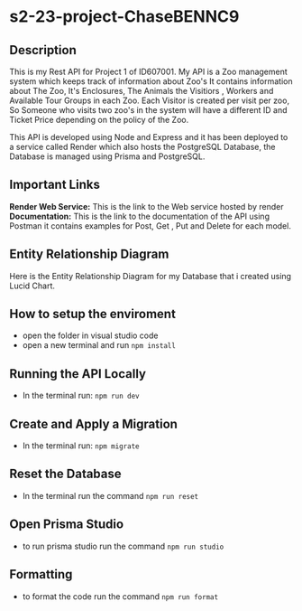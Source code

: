 # s2-23-project-ChaseBENNC9

## Description 
This is my Rest API for Project 1 of ID607001. My API is a Zoo management system which keeps track of information about Zoo's It contains information about The Zoo, It's Enclosures, The Animals the Visitiors , Workers and Available Tour Groups in each Zoo. Each Visitor is created per visit per zoo, So Someone who visits two zoo's in the system will have a different ID and Ticket Price depending on the policy of the Zoo.

This API is developed using Node and Express and it has been deployed to a service called Render which also hosts the PostgreSQL Database, the Database is managed using Prisma and PostgreSQL.


## Important Links

**Render Web Service:**
This is the link to the Web service hosted by render
**Documentation:**
This is the link to the documentation of the API using Postman it contains examples for Post, Get , Put and Delete for each model.

## Entity Relationship Diagram
Here is the Entity Relationship Diagram for my Database that i created using Lucid Chart.

## How to setup the enviroment
- open the folder in visual studio code
- open a new terminal and run `npm install`

## Running the API Locally

- In the terminal run: `npm run dev`

## Create and Apply a Migration

- In the terminal run: `npm migrate`

## Reset the Database

- In the terminal run the command `npm run reset`

## Open Prisma Studio

- to run prisma studio run the command `npm run studio`

## Formatting

- to format the code run the command `npm run format`
